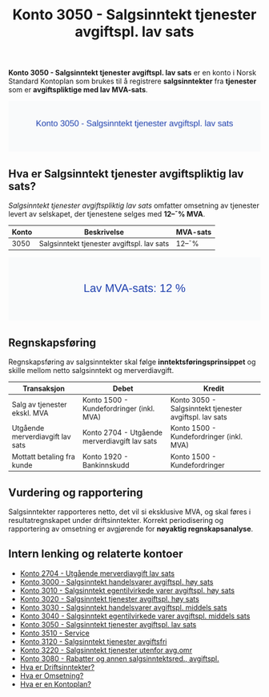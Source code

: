 ﻿---
title: "Konto 3050 - Salgsinntekt tjenester avgiftspl. lav sats"
meta_title: "3050-salgsinntekt-tjenester-avgiftspl-lav-sats"
meta_description: '**Konto 3050 - Salgsinntekt tjenester avgiftspl. lav sats** er en konto i Norsk Standard Kontoplan som brukes til å registrere **salgsinntekter** fra **tjenest...'
slug: 3050-salgsinntekt-tjenester-avgiftspl-lav-sats
type: blog
layout: pages/single
---

**Konto 3050 - Salgsinntekt tjenester avgiftspl. lav sats** er en konto i Norsk Standard Kontoplan som brukes til å registrere **salgsinntekter** fra **tjenester** som er **avgiftspliktige med lav MVA-sats**.

![Illustrasjon av konto 3050 Salgsinntekt tjenester avgiftspl. lav sats](3050-salgsinntekt-tjenester-avgiftspl-lav-sats-image.svg)

## Hva er Salgsinntekt tjenester avgiftspliktig lav sats?

*Salgsinntekt tjenester avgiftspliktig lav sats* omfatter omsetning av tjenester levert av selskapet, der tjenestene selges med **12–¯% MVA**.

| Konto | Beskrivelse                                  | MVA-sats |
|-------|----------------------------------------------|----------|
| 3050  | Salgsinntekt tjenester avgiftspl. lav sats   | 12–¯%     |

![Lav MVA-sats: 12 %](3050-mva-lav-sats.svg)

## Regnskapsføring

Regnskapsføring av salgsinntekter skal følge **inntektsføringsprinsippet** og skille mellom netto salgsinntekt og merverdiavgift.

| Transaksjon                              | Debet                                            | Kredit                                                 |
|------------------------------------------|--------------------------------------------------|-------------------------------------------------------|
| Salg av tjenester ekskl. MVA             | Konto 1500 - Kundefordringer (inkl. MVA)         | Konto 3050 - Salgsinntekt tjenester avgiftspl. lav sats |
| Utgående merverdiavgift lav sats         | Konto 2704 - Utgående merverdiavgift lav sats    | Konto 1500 - Kundefordringer (inkl. MVA)               |
| Mottatt betaling fra kunde               | Konto 1920 - Bankinnskudd                        | Konto 1500 - Kundefordringer                           |

## Vurdering og rapportering

Salgsinntekter rapporteres netto, det vil si eksklusive MVA, og skal føres i resultatregnskapet under driftsinntekter. Korrekt periodisering og rapportering av omsetning er avgjørende for **nøyaktig regnskapsanalyse**.

## Intern lenking og relaterte kontoer

* [Konto 2704 - Utgående merverdiavgift lav sats](/blogs/kontoplan/2704-utgaende-merverdiavgift-lav-sats "Konto 2704 - Utgående merverdiavgift lav sats")
* [Konto 3000 - Salgsinntekt handelsvarer avgiftspl. høy sats](/blogs/kontoplan/3000-salgsinntekt-handelsvarer-avgiftspl-hoy-sats "Konto 3000 - Salgsinntekt handelsvarer avgiftspl. høy sats")
* [Konto 3010 - Salgsinntekt egentilvirkede varer avgiftspl. høy sats](/blogs/kontoplan/3010-salgsinntekt-egentilvirkede-varer-avgiftspl-hoy-sats "Konto 3010 - Salgsinntekt egentilvirkede varer avgiftspl. høy sats")
* [Konto 3020 - Salgsinntekt tjenester avgiftspl. høy sats](/blogs/kontoplan/3020-salgsinntekt-tjenester-avgiftspl-hoy-sats "Konto 3020 - Salgsinntekt tjenester avgiftspl. høy sats")
* [Konto 3030 - Salgsinntekt handelsvarer avgiftspl. middels sats](/blogs/kontoplan/3030-salgsinntekt-handelsvarer-avgiftspl-middels-sats "Konto 3030 - Salgsinntekt handelsvarer avgiftspl. middels sats")
* [Konto 3040 - Salgsinntekt egentilvirkede varer avgiftspl. middels sats](/blogs/kontoplan/3040-salgsinntekt-egentilvirkede-varer-avgiftspl-middels-sats "Konto 3040 - Salgsinntekt egentilvirkede varer avgiftspl. middels sats")
* [Konto 3050 - Salgsinntekt tjenester avgiftspl. lav sats](/blogs/kontoplan/3050-salgsinntekt-tjenester-avgiftspl-lav-sats "Konto 3050 - Salgsinntekt tjenester avgiftspl. lav sats")
* [Konto 3510 - Service](/blogs/kontoplan/3510-service "Konto 3510 - Service")
* [Konto 3120 - Salgsinntekt tjenester avgiftsfri](/blogs/kontoplan/3120-salgsinntekt-tjenester-avgiftsfri "Konto 3120 - Salgsinntekt tjenester avgiftsfri")
* [Konto 3220 - Salgsinntekt tjenester utenfor avg.omr](/blogs/kontoplan/3220-salgsinntekt-tjenester-utenfor-avg-omr "Konto 3220 - Salgsinntekt tjenester utenfor avg.omr")
* [Konto 3080 - Rabatter og annen salgsinntektsred., avgiftspl.](/blogs/kontoplan/3080-rabatter-og-annen-salgsinntektsred-avgiftspl "Konto 3080 - Rabatter og annen salgsinntektsred., avgiftspl.")
* [Hva er Driftsinntekter?](/blogs/regnskap/hva-er-driftsinntekter "Hva er Driftsinntekter? Komplett Guide til Driftsinntekter i Regnskap")
* [Hva er Omsetning?](/blogs/regnskap/hva-er-omsetning "Hva er Omsetning? Komplett Guide til Omsetning i Regnskap og Skatt")
* [Hva er en Kontoplan?](/blogs/regnskap/hva-er-kontoplan "Hva er en Kontoplan? Komplett Guide til Kontoplaner i Norsk Regnskap")






